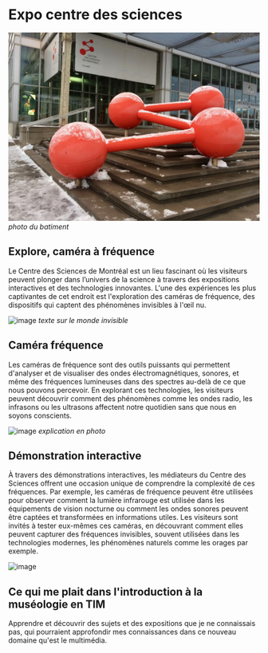 # Expo centre des sciences
![image](médias_complémentaire/centre_des_sciences(2).jpg)
*photo du batiment*


## **Explore, caméra à fréquence**  
Le Centre des Sciences de Montréal est un lieu fascinant où les visiteurs peuvent plonger dans l’univers de la science à travers des expositions interactives et des technologies innovantes. L'une des expériences les plus captivantes de cet endroit est l'exploration des caméras de fréquence, des dispositifs qui captent des phénomènes invisibles à l'œil nu. 


 ![image](Médias/voir_invisible.jpg)
 *texte sur le monde invisible*
 
 ## **Caméra fréquence**
 Les caméras de fréquence sont des outils puissants qui permettent d'analyser et de visualiser des ondes électromagnétiques, sonores, et même des fréquences lumineuses dans des spectres au-delà de ce que nous pouvons percevoir. En explorant ces technologies, les visiteurs peuvent découvrir comment des phénomènes comme les ondes radio, les infrasons ou les ultrasons affectent notre quotidien sans que nous en soyons conscients.
 
![image](Médias/frequence.jpg)
*explication en photo*

## **Démonstration interactive**
À travers des démonstrations interactives, les médiateurs du Centre des Sciences offrent une occasion unique de comprendre la complexité de ces fréquences. Par exemple, les caméras de fréquence peuvent être utilisées pour observer comment la lumière infrarouge est utilisée dans les équipements de vision nocturne ou comment les ondes sonores peuvent être captées et transformées en informations utiles.
Les visiteurs sont invités à tester eux-mêmes ces caméras, en découvrant comment elles peuvent capturer des fréquences invisibles, souvent utilisées dans les technologies modernes, les phénomènes naturels comme les orages par exemple.

![image](Médias/moi_haute_frequence.jpg)



## Ce qui me plait dans l'introduction à la muséologie en TIM
Apprendre et découvrir des sujets et des expositions que je ne connaissais pas, qui pourraient approfondir mes connaissances dans ce nouveau domaine qu'est le multimédia.
